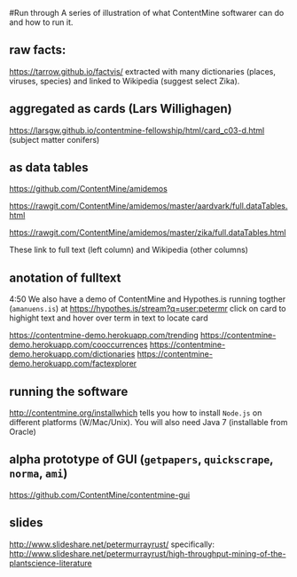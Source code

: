 #Run through
A series of illustration of what ContentMine softwarer can do and how to run it.

## raw facts:
https://tarrow.github.io/factvis/ extracted with many dictionaries (places, viruses, species) and linked to Wikipedia
(suggest select Zika). 

## aggregated as cards (Lars Willighagen)
https://larsgw.github.io/contentmine-fellowship/html/card_c03-d.html
(subject matter conifers)

## as data tables

https://github.com/ContentMine/amidemos

https://rawgit.com/ContentMine/amidemos/master/aardvark/full.dataTables.html

https://rawgit.com/ContentMine/amidemos/master/zika/full.dataTables.html

These link to full text (left column) and Wikipedia (other columns)

## anotation of fulltext 
4:50 We also have a demo of ContentMine and Hypothes.is running togther (`amanuens.is`) at
https://hypothes.is/stream?q=user:petermr
click on card to highight text and hover over term in text to locate card


https://contentmine-demo.herokuapp.com/trending
https://contentmine-demo.herokuapp.com/cooccurrences
https://contentmine-demo.herokuapp.com/dictionaries
https://contentmine-demo.herokuapp.com/factexplorer

## running the software
http://contentmine.org/installwhich tells you how to install `Node.js` on different platforms (W/Mac/Unix). 
You will also need Java 7 (installable from Oracle)

## alpha prototype of GUI (`getpapers`, `quickscrape`, `norma`, `ami`)
https://github.com/ContentMine/contentmine-gui

## slides
http://www.slideshare.net/petermurrayrust/
specifically:
http://www.slideshare.net/petermurrayrust/high-throughput-mining-of-the-plantscience-literature

